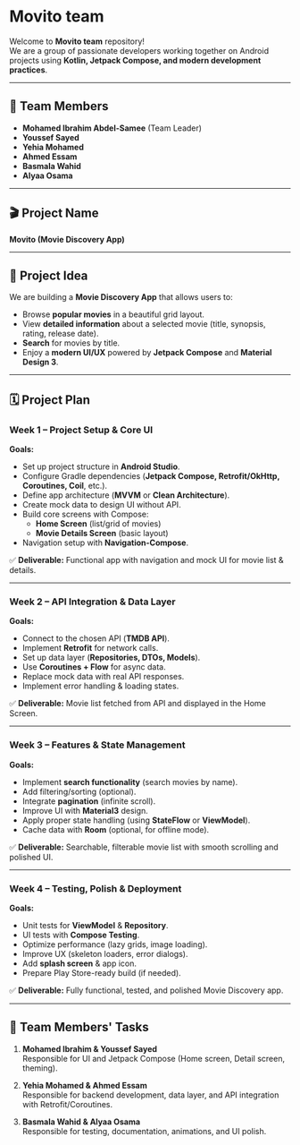 # Movito team

Welcome to **Movito team** repository!  
We are a group of passionate developers working together on Android projects using **Kotlin, Jetpack Compose, and modern development practices**.

---

## 👥 Team Members
- **Mohamed Ibrahim Abdel-Samee** (Team Leader)  
- **Youssef Sayed**  
- **Yehia Mohamed**  
- **Ahmed Essam**  
- **Basmala Wahid**  
- **Alyaa Osama**

---

## 🎬 Project Name
**Movito (Movie Discovery App)**

---

## 🎯 Project Idea
We are building a **Movie Discovery App** that allows users to:
- Browse **popular movies** in a beautiful grid layout.  
- View **detailed information** about a selected movie (title, synopsis, rating, release date).  
- **Search** for movies by title.  
- Enjoy a **modern UI/UX** powered by **Jetpack Compose** and **Material Design 3**.

---

## 🗓️ Project Plan

### Week 1 – Project Setup & Core UI
**Goals:**
- Set up project structure in **Android Studio**.
- Configure Gradle dependencies (**Jetpack Compose, Retrofit/OkHttp, Coroutines, Coil**, etc.).
- Define app architecture (**MVVM** or **Clean Architecture**).
- Create mock data to design UI without API.
- Build core screens with Compose:
  - **Home Screen** (list/grid of movies)
  - **Movie Details Screen** (basic layout)
- Navigation setup with **Navigation-Compose**.

✅ **Deliverable:** Functional app with navigation and mock UI for movie list & details.

---

### Week 2 – API Integration & Data Layer
**Goals:**
- Connect to the chosen API (**TMDB API**).
- Implement **Retrofit** for network calls.
- Set up data layer (**Repositories, DTOs, Models**).
- Use **Coroutines + Flow** for async data.
- Replace mock data with real API responses.
- Implement error handling & loading states.

✅ **Deliverable:** Movie list fetched from API and displayed in the Home Screen.

---

### Week 3 – Features & State Management
**Goals:**
- Implement **search functionality** (search movies by name).
- Add filtering/sorting (optional).
- Integrate **pagination** (infinite scroll).
- Improve UI with **Material3** design.
- Apply proper state handling (using **StateFlow** or **ViewModel**).
- Cache data with **Room** (optional, for offline mode).

✅ **Deliverable:** Searchable, filterable movie list with smooth scrolling and polished UI.

---

### Week 4 – Testing, Polish & Deployment
**Goals:**
- Unit tests for **ViewModel** & **Repository**.
- UI tests with **Compose Testing**.
- Optimize performance (lazy grids, image loading).
- Improve UX (skeleton loaders, error dialogs).
- Add **splash screen** & app icon.
- Prepare Play Store-ready build (if needed).

✅ **Deliverable:** Fully functional, tested, and polished Movie Discovery app.

---

## 🔧 Team Members' Tasks
1. **Mohamed Ibrahim & Youssef Sayed**  
   Responsible for UI and Jetpack Compose (Home screen, Detail screen, theming).

2. **Yehia Mohamed & Ahmed Essam**  
   Responsible for backend development, data layer, and API integration with Retrofit/Coroutines.

3. **Basmala Wahid & Alyaa Osama**  
   Responsible for testing, documentation, animations, and UI polish.
